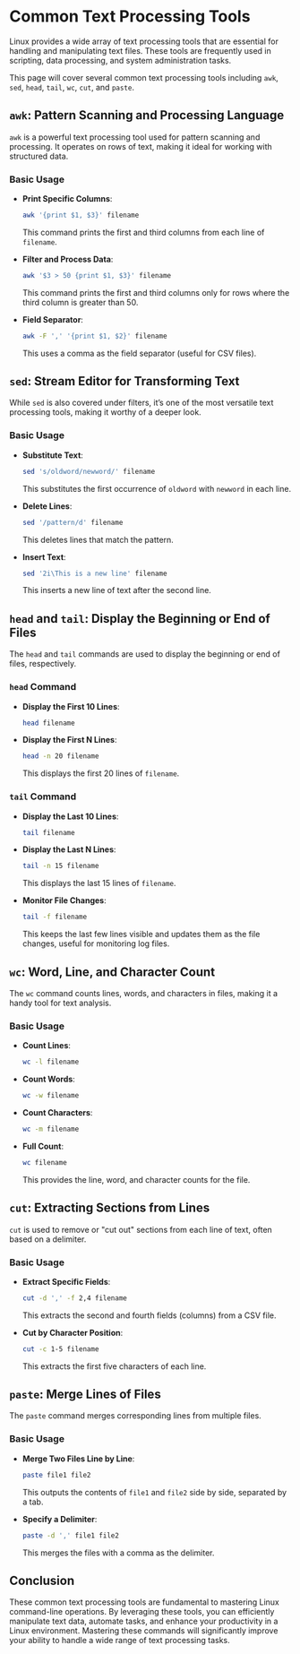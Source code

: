 # Common Text Processing Tools

Linux provides a wide array of text processing tools that are essential for handling and manipulating text files. These tools are frequently used in scripting, data processing, and system administration tasks.

This page will cover several common text processing tools including `awk`, `sed`, `head`, `tail`, `wc`, `cut`, and `paste`.

## `awk`: Pattern Scanning and Processing Language

`awk` is a powerful text processing tool used for pattern scanning and processing. It operates on rows of text, making it ideal for working with structured data.

### Basic Usage

- **Print Specific Columns**:

    ```bash
    awk '{print $1, $3}' filename
    ```

    This command prints the first and third columns from each line of `filename`.

- **Filter and Process Data**:

    ```bash
    awk '$3 > 50 {print $1, $3}' filename
    ```

    This command prints the first and third columns only for rows where the third column is greater than 50.

- **Field Separator**:

    ```bash
    awk -F ',' '{print $1, $2}' filename
    ```

    This uses a comma as the field separator (useful for CSV files).

## `sed`: Stream Editor for Transforming Text

While `sed` is also covered under filters, it’s one of the most versatile text processing tools, making it worthy of a deeper look.

### Basic Usage

- **Substitute Text**:

    ```bash
    sed 's/oldword/newword/' filename
    ```

    This substitutes the first occurrence of `oldword` with `newword` in each line.

- **Delete Lines**:

    ```bash
    sed '/pattern/d' filename
    ```

    This deletes lines that match the pattern.

- **Insert Text**:

    ```bash
    sed '2i\This is a new line' filename
    ```

    This inserts a new line of text after the second line.

## `head` and `tail`: Display the Beginning or End of Files

The `head` and `tail` commands are used to display the beginning or end of files, respectively.

### `head` Command

- **Display the First 10 Lines**:

    ```bash
    head filename
    ```

- **Display the First N Lines**:

    ```bash
    head -n 20 filename
    ```

    This displays the first 20 lines of `filename`.

### `tail` Command

- **Display the Last 10 Lines**:

    ```bash
    tail filename
    ```

- **Display the Last N Lines**:

    ```bash
    tail -n 15 filename
    ```

    This displays the last 15 lines of `filename`.

- **Monitor File Changes**:

    ```bash
    tail -f filename
    ```

    This keeps the last few lines visible and updates them as the file changes, useful for monitoring log files.

## `wc`: Word, Line, and Character Count

The `wc` command counts lines, words, and characters in files, making it a handy tool for text analysis.

### Basic Usage

- **Count Lines**:

    ```bash
    wc -l filename
    ```

- **Count Words**:

    ```bash
    wc -w filename
    ```

- **Count Characters**:

    ```bash
    wc -m filename
    ```

- **Full Count**:

    ```bash
    wc filename
    ```

    This provides the line, word, and character counts for the file.

## `cut`: Extracting Sections from Lines

`cut` is used to remove or "cut out" sections from each line of text, often based on a delimiter.

### Basic Usage

- **Extract Specific Fields**:

    ```bash
    cut -d ',' -f 2,4 filename
    ```

    This extracts the second and fourth fields (columns) from a CSV file.

- **Cut by Character Position**:

    ```bash
    cut -c 1-5 filename
    ```

    This extracts the first five characters of each line.

## `paste`: Merge Lines of Files

The `paste` command merges corresponding lines from multiple files.

### Basic Usage

- **Merge Two Files Line by Line**:

    ```bash
    paste file1 file2
    ```

    This outputs the contents of `file1` and `file2` side by side, separated by a tab.

- **Specify a Delimiter**:

    ```bash
    paste -d ',' file1 file2
    ```

    This merges the files with a comma as the delimiter.

## Conclusion

These common text processing tools are fundamental to mastering Linux command-line operations. By leveraging these tools, you can efficiently manipulate text data, automate tasks, and enhance your productivity in a Linux environment. Mastering these commands will significantly improve your ability to handle a wide range of text processing tasks.
